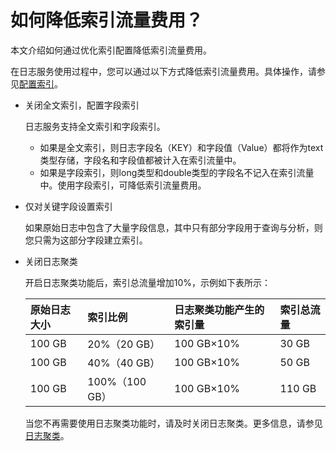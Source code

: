 # 如何降低索引流量费用？

本文介绍如何通过优化索引配置降低索引流量费用。

在日志服务使用过程中，您可以通过以下方式降低索引流量费用。具体操作，请参见[配置索引](/cn.zh-CN/查询与分析/配置索引.md)。

-   关闭全文索引，配置字段索引

    日志服务支持全文索引和字段索引。

    -   如果是全文索引，则日志字段名（KEY）和字段值（Value）都将作为text类型存储，字段名和字段值都被计入在索引流量中。
    -   如果是字段索引，则long类型和double类型的字段名不记入在索引流量中。使用字段索引，可降低索引流量费用。
-   仅对关键字段设置索引

    如果原始日志中包含了大量字段信息，其中只有部分字段用于查询与分析，则您只需为这部分字段建立索引。

-   关闭日志聚类

    开启日志聚类功能后，索引总流量增加10%，示例如下表所示：

    |原始日志大小|索引比例|日志聚类功能产生的索引量|索引总流量|
    |:-----|:---|:-----------|:----|
    |100 GB|20%（20 GB）|100 GB×10%|30 GB|
    |100 GB|40%（40 GB）|100 GB×10%|50 GB|
    |100 GB|100%（100 GB）|100 GB×10%|110 GB|

    当您不再需要使用日志聚类功能时，请及时关闭日志聚类。更多信息，请参见[日志聚类](/cn.zh-CN/查询与分析/查询语法与功能/日志聚类.md)。


